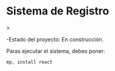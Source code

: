 <h1> Sistema de Registro </h1>>

-Estado del proyecto: En construcción.

Paras ejecutar el sistema, debes poner:

```mp, install react```
